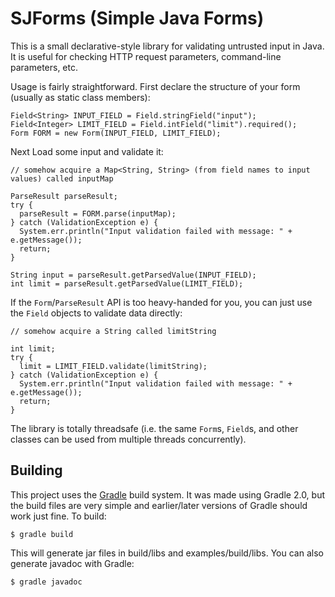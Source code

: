 # SJForms (Simple Java Forms)

This is a small declarative-style library for validating untrusted input in Java. It is useful for checking HTTP request parameters, command-line parameters, etc.

Usage is fairly straightforward. First declare the structure of your form (usually as static class members):

    Field<String> INPUT_FIELD = Field.stringField("input");
    Field<Integer> LIMIT_FIELD = Field.intField("limit").required();
    Form FORM = new Form(INPUT_FIELD, LIMIT_FIELD);
 
Next Load some input and validate it:
 
    // somehow acquire a Map<String, String> (from field names to input values) called inputMap
 
    ParseResult parseResult;
    try {
      parseResult = FORM.parse(inputMap);
    } catch (ValidationException e) {
      System.err.println("Input validation failed with message: " + e.getMessage());
      return;
    }

    String input = parseResult.getParsedValue(INPUT_FIELD);
    int limit = parseResult.getParsedValue(LIMIT_FIELD);

If the `Form`/`ParseResult` API is too heavy-handed for you, you can just use the `Field` objects to validate data directly:

    // somehow acquire a String called limitString
    
    int limit;
    try {
      limit = LIMIT_FIELD.validate(limitString);
    } catch (ValidationException e) {
      System.err.println("Input validation failed with message: " + e.getMessage());
      return;
    }

The library is totally threadsafe (i.e. the same `Form`s, `Field`s, and other classes can be used from multiple threads concurrently).

## Building

This project uses the [Gradle](http://www.gradle.org/) build system. It was made using Gradle 2.0, but the build files are very simple and earlier/later versions of Gradle should work just fine. To build:

    $ gradle build

This will generate jar files in build/libs and examples/build/libs. You can also generate javadoc with Gradle:

    $ gradle javadoc
